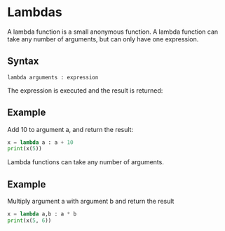 # Lambdas

A lambda function is a small anonymous function.
A lambda function can take any number of arguments, but can only
have one expression.

## Syntax

```
lambda arguments : expression
```

The expression is executed and the result is returned:

## Example

Add 10 to argument a, and return the result:

```python
x = lambda a : a + 10
print(x(5))
```

Lambda functions can take any number of arguments.

## Example

Multiply argument a with argument b and return the result

```python
x = lambda a,b : a * b
print(x(5, 6))
```
